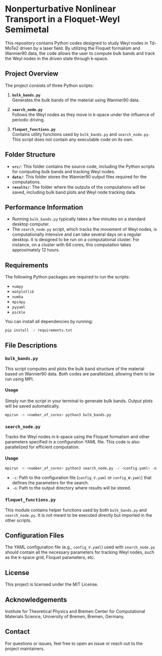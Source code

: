 # Nonperturbative Nonlinear Transport in a Floquet-Weyl Semimetal

This repository contains Python codes designed to study Weyl nodes in Td-MoTe2 driven by a laser field. By utilizing the Floquet formalism and Wannier90 data, the code allows the user to compute bulk bands and track the Weyl nodes in the driven state through k-space.

## Project Overview

The project consists of three Python scripts:

1. **`bulk_bands.py`**  
   Generates the bulk bands of the material using Wannier90 data.

2. **`search_node.py`**  
   Follows the Weyl nodes as they move in k-space under the influence of periodic driving.  

3. **`floquet_functions.py`**  
   Contains utility functions used by `bulk_bands.py` and `search_node.py`. This script does not contain any executable code on its own.


## Folder Structure

- **`src/`**: This folder contains the source code, including the Python scripts for computing bulk bands and tracking Weyl nodes.
- **`data/`**: This folder stores the Wannier90 output files required for the computations.
- **`results/`**: The folder where the outputs of the computations will be saved, including bulk band plots and Weyl node tracking data.

## Performance Information

- Running `bulk_bands.py` typically takes a few minutes on a standard desktop computer.
- The `search_node.py` script, which tracks the movement of Weyl nodes, is computationally intensive and can take several days on a regular desktop. It is designed to be run on a computational cluster. For instance, on a cluster with 64 cores, this computation takes approximately 12 hours.

## Requirements

The following Python packages are required to run the scripts:

- `numpy`
- `matplotlib`
- `numba`
- `mpi4py`
- `pyyaml`
- `pickle`

You can install all dependencies by running:

```bash
pip install -r requirements.txt
```

## File Descriptions

### `bulk_bands.py`
This script computes and plots the bulk band structure of the material based on Wannier90 data. Both codes are parallelized, allowing them to be run using MPI.

#### Usage
Simply run the script in your terminal to generate bulk bands. Output plots will be saved automatically.

```bash
mpirun -n <number_of_cores> python3 bulk_bands.py
```

### `search_node.py`
Tracks the Weyl nodes in k-space using the Floquet formalism and other parameters specified in a configuration YAML file. This code is also parallelized for efficient computation.

#### Usage

```bash
mpirun -n <number_of_cores> python3 search_node.py -c <config.yaml> -o <output_directory>
```

- `-c`: Path to the configuration file (`config_V.yaml` or `config_W.yaml`) that defines the parameters for the search.
- `-o`: Path to the output directory where results will be stored.

### `floquet_functions.py`
This module contains helper functions used by both `bulk_bands.py` and `search_node.py`. It is not meant to be executed directly but imported in the other scripts.

## Configuration Files

The YAML configuration file (e.g., `config_V.yaml`) used with `search_node.py` should contain all the necessary parameters for tracking Weyl nodes, such as the k-space grid, Floquet parameters, etc.

## License

This project is licensed under the MIT License.

## Acknowledgements

Institute for Theoretical Physics and Bremen Center for Computational Materials Science, University of Bremen, Bremen, Germany.

## Contact

For questions or issues, feel free to open an issue or reach out to the project maintainers.
